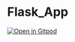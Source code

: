 # Flask_App
[![Open in Gitpod](https://gitpod.io/button/open-in-gitpod.svg)](https://gitpod.io/#https://github.com/vaibhavkumar779/Docker-Compose-Flask-App)
